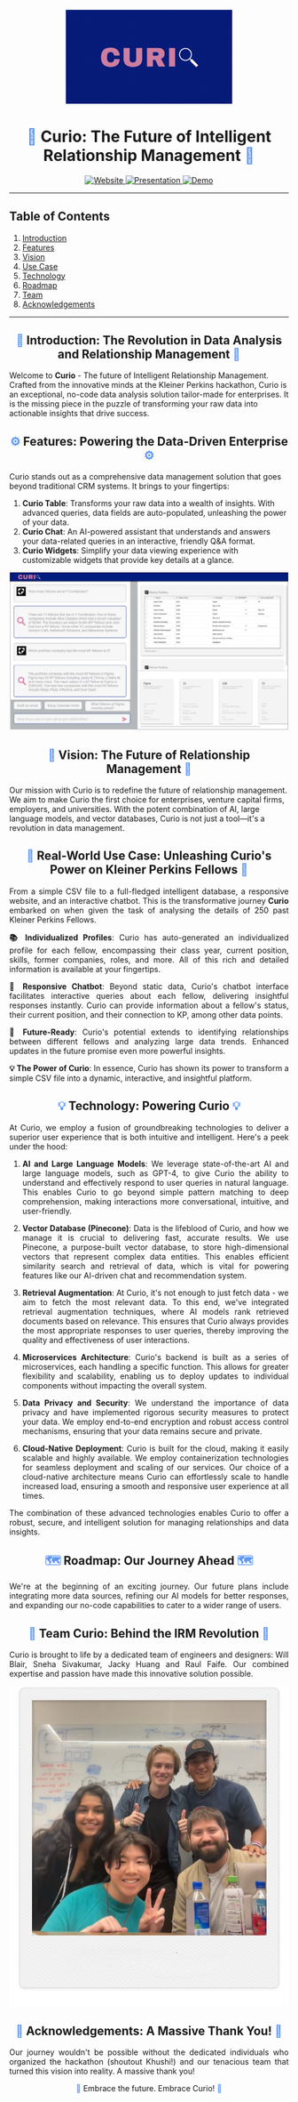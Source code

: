 <p align="center">
  <img src="https://github.com/Curio-IRM/.github/blob/main/profile/curio.png" alt="Curio Logo" width="300">
</p>

<h1 align="center">
  <span style="color: #5E97F6;">🚀</span> 
  Curio: The Future of Intelligent Relationship Management
  <span style="color: #5E97F6;">🚀</span>
</h1>

<p align="center">
  <a href="https://kp-fellows-documents.vercel.app/">
    <img src="https://img.shields.io/badge/-Website-blue?style=for-the-badge&logo=curio&logoColor=white" alt="Website">
  </a>
  <a href="https://www.loom.com/share/7b8b3d11cb074de28de8418348f4c0ac">
    <img src="https://img.shields.io/badge/-Presentation-orange?style=for-the-badge&logo=curio&logoColor=white" alt="Presentation">
  </a>
  <a href="https://www.loom.com/share/143ed397944945c38f69a1a741475d41?sid=a27b6242-2793-45e4-9b8a-a6422e8bbc8a">
    <img src="https://img.shields.io/badge/-Demo-green?style=for-the-badge&logo=curio&logoColor=white" alt="Demo">
  </a>
</p>

---

## Table of Contents
1. [Introduction](#introduction)
2. [Features](#features)
3. [Vision](#vision)
4. [Use Case](#use-case)
5. [Technology](#technology)
6. [Roadmap](#roadmap)
7. [Team](#team)
8. [Acknowledgements](#acknowledgements)

---

<a name="introduction"></a>
<h2 align="center">
  <span style="color: #5E97F6;">🌟</span> 
  Introduction: The Revolution in Data Analysis and Relationship Management
  <span style="color: #5E97F6;">🌟</span>
</h2>

Welcome to **Curio** - The future of Intelligent Relationship Management. Crafted from the innovative minds at the Kleiner Perkins hackathon, Curio is an exceptional, no-code data analysis solution tailor-made for enterprises. It is the missing piece in the puzzle of transforming your raw data into actionable insights that drive success.

<a name="features"></a>
<h2 align="center">
  <span style="color: #5E97F6;">⚙️</span>
  Features: Powering the Data-Driven Enterprise
  <span style="color: #5E97F6;">⚙️</span>
</h2>

Curio stands out as a comprehensive data management solution that goes beyond traditional CRM systems. It brings to your fingertips:

1. **Curio Table**: Transforms your raw data into a wealth of insights. With advanced queries, data fields are auto-populated, unleashing the power of your data.
2. **Curio Chat**: An AI-powered assistant that understands and answers your data-related queries in an interactive, friendly Q&A format.
3. **Curio Widgets**: Simplify your data viewing experience with customizable widgets that provide key details at a glance.

<p align="center">
  <img src="https://github.com/Curio-IRM/.github/blob/main/profile/mockup.png" alt="Curio Vision" width="600">
</p>

<a name="vision"></a>
<h2 align="center">
  <span style="color: #5E97F6;">🔮</span>
  Vision: The Future of Relationship Management
  <span style="color: #5E97F6;">🔮</span>
</h2>

Our mission with Curio is to redefine the future of relationship management. We aim to make Curio the first choice for enterprises, venture capital firms, employers, and universities. With the potent combination of AI, large language models, and vector databases, Curio is not just a tool—it's a revolution in data management.

<a name="use-case"></a>
<h2 align="center">
  <span style="color: #5E97F6;">🎯</span>
  Real-World Use Case: Unleashing Curio's Power on Kleiner Perkins Fellows
  <span style="color: #5E97F6;">🎯</span>
</h2>

<div align="justify">

From a simple CSV file to a full-fledged intelligent database, a responsive website, and an interactive chatbot. This is the transformative journey **Curio** embarked on when given the task of analysing the details of 250 past Kleiner Perkins Fellows. 

**📚 Individualized Profiles**: Curio has auto-generated an individualized profile for each fellow, encompassing their class year, current position, skills, former companies, roles, and more. All of this rich and detailed information is available at your fingertips.

**💬 Responsive Chatbot**: Beyond static data, Curio's chatbot interface facilitates interactive queries about each fellow, delivering insightful responses instantly. Curio can provide information about a fellow's status, their current position, and their connection to KP, among other data points.

**🌠 Future-Ready**: Curio's potential extends to identifying relationships between different fellows and analyzing large data trends. Enhanced updates in the future promise even more powerful insights.

**💡 The Power of Curio**: In essence, Curio has shown its power to transform a simple CSV file into a dynamic, interactive, and insightful platform.


<a name="technology"></a>
<h2 align="center">
  <span style="color: #5E97F6;">💡</span>
  Technology: Powering Curio
  <span style="color: #5E97F6;">💡</span>
</h2>

At Curio, we employ a fusion of groundbreaking technologies to deliver a superior user experience that is both intuitive and intelligent. Here's a peek under the hood:

1. **AI and Large Language Models**: We leverage state-of-the-art AI and large language models, such as GPT-4, to give Curio the ability to understand and effectively respond to user queries in natural language. This enables Curio to go beyond simple pattern matching to deep comprehension, making interactions more conversational, intuitive, and user-friendly.

2. **Vector Database (Pinecone)**: Data is the lifeblood of Curio, and how we manage it is crucial to delivering fast, accurate results. We use Pinecone, a purpose-built vector database, to store high-dimensional vectors that represent complex data entities. This enables efficient similarity search and retrieval of data, which is vital for powering features like our AI-driven chat and recommendation system.

3. **Retrieval Augmentation**: At Curio, it's not enough to just fetch data - we aim to fetch the most relevant data. To this end, we've integrated retrieval augmentation techniques, where AI models rank retrieved documents based on relevance. This ensures that Curio always provides the most appropriate responses to user queries, thereby improving the quality and effectiveness of user interactions.

4. **Microservices Architecture**: Curio's backend is built as a series of microservices, each handling a specific function. This allows for greater flexibility and scalability, enabling us to deploy updates to individual components without impacting the overall system.

5. **Data Privacy and Security**: We understand the importance of data privacy and have implemented rigorous security measures to protect your data. We employ end-to-end encryption and robust access control mechanisms, ensuring that your data remains secure and private.

6. **Cloud-Native Deployment**: Curio is built for the cloud, making it easily scalable and highly available. We employ containerization technologies for seamless deployment and scaling of our services. Our choice of a cloud-native architecture means Curio can effortlessly scale to handle increased load, ensuring a smooth and responsive user experience at all times.

The combination of these advanced technologies enables Curio to offer a robust, secure, and intelligent solution for managing relationships and data insights.

<a name="roadmap"></a>
<h2 align="center">
  <span style="color: #5E97F6;">🗺️</span>
  Roadmap: Our Journey Ahead
  <span style="color: #5E97F6;">🗺️</span>
</h2>

We're at the beginning of an exciting journey. Our future plans include integrating more data sources, refining our AI models for better responses, and expanding our no-code capabilities to cater to a wider range of users.

<a name="team"></a>
<h2 align="center">
  <span style="color: #5E97F6;">👥</span>
  Team Curio: Behind the IRM Revolution
  <span style="color: #5E97F6;">👥</span>
</h2>

Curio is brought to life by a dedicated team of engineers and designers: Will Blair, Sneha Sivakumar, Jacky Huang and Raul Faife. Our combined expertise and passion have made this innovative solution possible.

![Curio Team](https://github.com/Curio-IRM/.github/blob/main/profile/team.png)

<a name="acknowledgements"></a>
<h2 align="center">
  <span style="color: #5E97F6;">💖</span>
  Acknowledgements: A Massive Thank You!
  <span style="color: #5E97F6;">💖</span>
</h2>

Our journey wouldn't be possible without the dedicated individuals who organized the hackathon (shoutout Khushi!) and our tenacious team that turned this vision into reality. A massive thank you!

<p align="center">
  <span style="color: #5E97F6;">🎉</span>
  Embrace the future. Embrace Curio!
  <span style="color: #5E97F6;">🎉</span>
</p>
